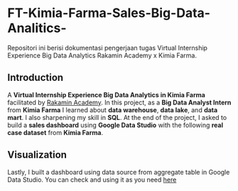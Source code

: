 # FT-Kimia-Farma-Sales-Big-Data-Analitics-
Repositori ini berisi dokumentasi pengerjaan tugas Virtual Internship Experience Big Data Analytics Rakamin Academy x Kimia Farma.
## **Introduction**
A **Virtual Internship Experience Big Data Analytics in Kimia Farma** facilitated by [Rakamin Academy](https://www.rakamin.com/). In this project, as a **Big Data Analyst Intern** from **Kimia Farma** I learned about **data warehouse**, **data lake**, and **data mart**. I also sharpening my skill in **SQL**. At the end of the project, I asked to build a **sales dashboard** using **Google Data Studio** with the following **real case dataset** from **Kimia Farma**.
## **Visualization**
Lastly, I built a dashboard using data source from aggregate table in Google Data Studio. You can check and using it as you need [here](https://lookerstudio.google.com/reporting/dae4a56b-0efd-4055-9f00-619e1387b389)
